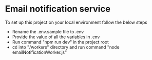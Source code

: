 # Email notification service

To set up this project on your local environment follow the below steps
- Rename the .env.sample file to .env
- Provide the value of all the variables in .env
- Run command "npm run dev" in the project root
- cd into "/workers" directory and run command "node emailNotificationWorker.js"